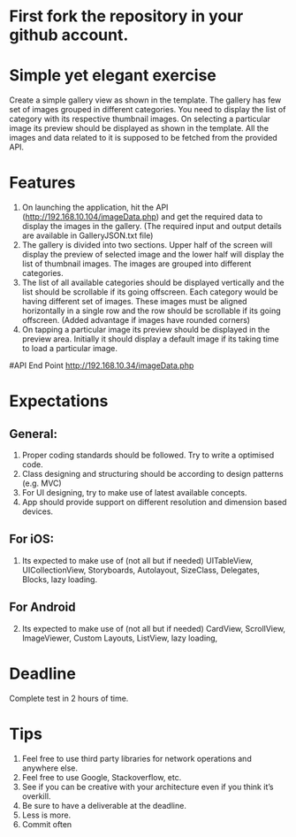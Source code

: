 # First fork the repository in your github account.

# Simple yet elegant exercise
Create a simple gallery view as shown in the template. The gallery has few set of images grouped in different categories. You need to display the list of category with its respective thumbnail images. On selecting a particular image its preview should be displayed as shown in the template. All the images and data related to it is supposed to be fetched from the provided API.

# Features
1. On launching the application, hit the API (http://192.168.10.104/imageData.php) and get the required data to display the images in the gallery. (The required input and output details are available in GalleryJSON.txt file)
2. The gallery is divided into two sections. Upper half of the screen will display the preview of selected image and the lower half will display the list of thumbnail images. The images are grouped into different categories.
3. The list of all available categories should be displayed vertically and the list should be scrollable if its going offscreen. Each category would be having different set of images. These images must be aligned horizontally in a single row and the row should be scrollable if its going offscreen. (Added advantage if images have rounded corners)
4. On tapping a particular image its preview should be displayed in the preview area. Initially it should display a default image if its taking time to load a particular image.

#API End Point 
http://192.168.10.34/imageData.php

# Expectations
## General:
1. Proper coding standards should be followed. Try to write a optimised code. 
2. Class designing and structuring should be according to design patterns (e.g. MVC)
3. For UI designing, try to make use of latest available concepts.
4. App should provide support on different resolution and dimension based devices.    

## For iOS:
1. Its expected to make use of (not all but if needed) UITableView, UICollectionView, Storyboards, Autolayout, SizeClass, Delegates, Blocks, lazy loading.

## For Android
2. Its expected to make use of (not all but if needed) CardView, ScrollView, ImageViewer, Custom Layouts, ListView, lazy loading,


# Deadline
Complete test in 2 hours of time.

# Tips
1. Feel free to use third party libraries for network operations and anywhere else.
2. Feel free to use Google, Stackoverflow, etc.
3. See if you can be creative with your architecture even if you think it’s overkill.
4. Be sure to have a deliverable at the deadline.
5. Less is more.
6. Commit often

